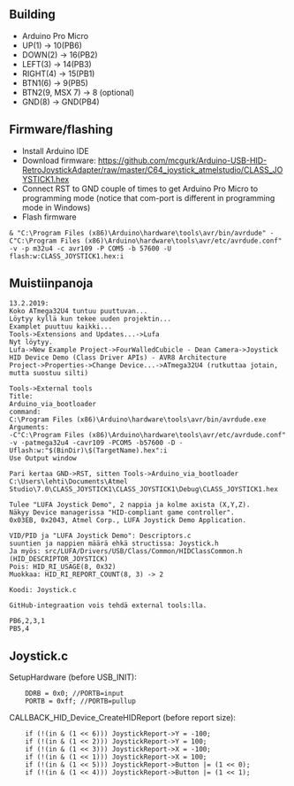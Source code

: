 ## Building
- Arduino Pro Micro
- UP(1) -> 10(PB6)
- DOWN(2) -> 16(PB2)
- LEFT(3) -> 14(PB3)
- RIGHT(4) -> 15(PB1)
- BTN1(6) -> 9(PB5)
- BTN2(9, MSX 7) -> 8 (optional)
- GND(8) -> GND(PB4)

## Firmware/flashing
- Install Arduino IDE
- Download firmware: https://github.com/mcgurk/Arduino-USB-HID-RetroJoystickAdapter/raw/master/C64_joystick_atmelstudio/CLASS_JOYSTICK1.hex
- Connect RST to GND couple of times to get Arduino Pro Micro to programming mode (notice that com-port is different in programming mode in Windows)
- Flash firmware
```
& "C:\Program Files (x86)\Arduino\hardware\tools\avr/bin/avrdude" -C"C:\Program Files (x86)\Arduino\hardware\tools\avr/etc/avrdude.conf" -v -p m32u4 -c avr109 -P COM5 -b 57600 -U flash:w:CLASS_JOYSTICK1.hex:i
```

## Muistiinpanoja
```
13.2.2019:
Koko ATmega32U4 tuntuu puuttuvan...
Löytyy kyllä kun tekee uuden projektin...
Examplet puuttuu kaikki...
Tools->Extensions and Updates...->Lufa
Nyt löytyy.
Lufa->New Example Project->FourWalledCubicle - Dean Camera->Joystick HID Device Demo (Class Driver APIs) - AVR8 Architecture
Project->Properties->Change Device...->ATmega32U4 (rutkuttaa jotain, mutta suostuu silti)

Tools->External tools
Title:
Arduino_via_bootloader
command:
C:\Program Files (x86)\Arduino\hardware\tools\avr/bin/avrdude.exe
Arguments:
-C"C:\Program Files (x86)\Arduino\hardware\tools\avr/etc/avrdude.conf" -v -patmega32u4 -cavr109 -PCOM5 -b57600 -D -Uflash:w:"$(BinDir)\$(TargetName).hex":i
Use Output window

Pari kertaa GND->RST, sitten Tools->Arduino_via_bootloader
C:\Users\lehti\Documents\Atmel Studio\7.0\CLASS_JOYSTICK1\CLASS_JOYSTICK1\Debug\CLASS_JOYSTICK1.hex

Tulee "LUFA Joystick Demo", 2 nappia ja kolme axista (X,Y,Z).
Näkyy Device managerissa "HID-compliant game controller".
0x03EB, 0x2043, Atmel Corp., LUFA Joystick Demo Application.

VID/PID ja "LUFA Joystick Demo": Descriptors.c
suuntien ja nappien määrä ehkä structissa: Joystick.h
Ja myös: src/LUFA/Drivers/USB/Class/Common/HIDClassCommon.h (HID_DESCRIPTOR_JOYSTICK)
Pois: HID_RI_USAGE(8, 0x32)
Muokkaa: HID_RI_REPORT_COUNT(8, 3) -> 2

Koodi: Joystick.c

GitHub-integraation vois tehdä external tools:lla.

PB6,2,3,1
PB5,4
```
## Joystick.c
SetupHardware (before USB_INIT):
```
	DDRB = 0x0; //PORTB=input
	PORTB = 0xff; //PORTB=pullup
```
  
CALLBACK_HID_Device_CreateHIDReport (before report size):
```
	if (!(in & (1 << 6))) JoystickReport->Y = -100;
	if (!(in & (1 << 2))) JoystickReport->Y = 100;
	if (!(in & (1 << 3))) JoystickReport->X = -100;
	if (!(in & (1 << 1))) JoystickReport->X = 100;
	if (!(in & (1 << 5))) JoystickReport->Button |= (1 << 0);
	if (!(in & (1 << 4))) JoystickReport->Button |= (1 << 1);
```
